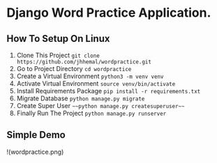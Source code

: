 # Django Word Practice Application.

## How To Setup On Linux
1. Clone This Project `git clone https://github.com/jhhemal/wordpractice.git`
2. Go to Project Directory `cd wordpractice`
3. Create a Virtual Environment `python3 -m venv venv`
4. Activate Virtual Environment `source venv/bin/activate`
5. Install Requirements Package `pip install -r requirements.txt`
6. Migrate Database `python manage.py migrate`
7. Create Super User `~~python manage.py createsuperuser~~` 
8. Finally Run The Project `python manage.py runserver`

## Simple Demo
!(wordpractice.png)